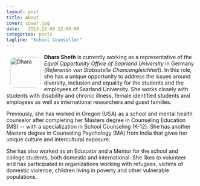 ```yaml
---
layout: post
title: About
cover: cover.jpg
date:   2013-12-09 12:00:00
categories: posts
tagline: "School Counsellor"
---
```


<img src="/assets/images/dha2.jpeg" alt="Dhara" style="float:left; width: 80px;
    -webkit-border-radius: 10px;
    -moz-border-radius: 10px;
    border-radius: 10px;
    margin: 10px 10px 10px 10px;
"/>

**Dhara Sheth** is currently working as a representative of the *Equal Opportunity Office of Saarland University* in Germany (*Referentin von Stabsstelle Chancengleichheit*). In this role, she has a unique opportunity to address the issues around diversity, inclusion and equality for the students and the employees of Saarland University. She works closely with students with disability and chronic illness, female identified students and employees as well as international researchers and guest families.


Previously, she has worked in Oregon (USA) as a school and mental health counselor after completing her Masters degree in Counseling Education (MS) -- with a specialization in School Counseling (K-12). She has another Masters degree in Counseling Psychology (MA) from India that gives her unique culture and intercultural exposure.


She has also worked as an Educator and a Mentor for the school and college students, both domestic and international. She likes to volunteer and has participated in organizations working with refugees, victims of domestic violence, children living in poverty and other vulnerable populations.
